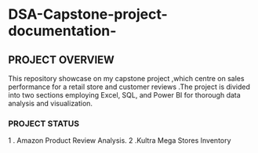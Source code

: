 # DSA-Capstone-project-documentation-
## PROJECT OVERVIEW 
This repository showcase on my capstone project ,which centre on sales performance for a retail store and customer reviews .The project is divided into two sections employing Excel, SQL, and Power BI for thorough data analysis and visualization.


### PROJECT STATUS
1 . Amazon Product Review Analysis.
2 .Kultra Mega Stores Inventory

